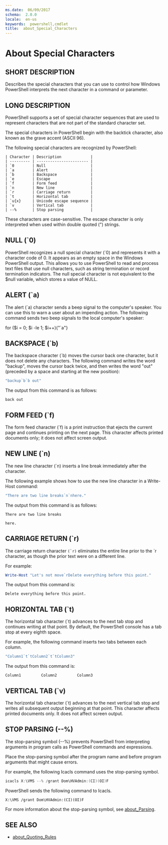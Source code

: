 ```yaml
---
ms.date:  06/09/2017
schema:  2.0.0
locale:  en-us
keywords:  powershell,cmdlet
title:  about_Special_Characters
---
```

# About Special Characters

## SHORT DESCRIPTION
Describes the special characters that you can use to control how Windows
PowerShell interprets the next character in a command or parameter.

## LONG DESCRIPTION

PowerShell supports a set of special character sequences that are used
to represent characters that are not part of the standard character set.

The special characters in PowerShell begin with the backtick
character, also known as the grave accent (ASCII 96).

The following special characters are recognized by PowerShell:

```
| Character | Description             |
| --------- | ----------------------- |
| `0        | Null                    |
| `a        | Alert                   |
| `b        | Backspace               |
| `e        | Escape                  |
| `f        | Form feed               |
| `n        | New line                |
| `r        | Carriage return         |
| `t        | Horizontal tab          |
| `u{x}     | Unicode escape sequence |
| `v        | Vertical tab            |
| --%       | Stop parsing            |
```

These characters are case-sensitive. The escape character is only interpreted
when used within double quoted (") strings.

## NULL (`0)

PowerShell recognizes a null special character (`0) and represents it
with a character code of 0. It appears as an empty space in the Windows
PowerShell output. This allows you to use PowerShell to read and
process text files that use null characters, such as string termination or
record termination indicators. The null special character is not equivalent to
the $null variable, which stores a value of NULL.

## ALERT (`a)

The alert (`a) character sends a beep signal to the computer's speaker. You
can use this to warn a user about an impending action. The following command
sends two beep signals to the local computer's speaker:

for ($i = 0; $i -le 1; $i++){"`a"}

## BACKSPACE (`b)

The backspace character (`b) moves the cursor back one character, but it does
not delete any characters. The following command writes the word "backup",
moves the cursor back twice, and then writes the word "out" (preceded by a
space and starting at the new position):

```powershell
"backup`b`b out"
```

The output from this command is as follows:

```output
back out
```

## FORM FEED (`f)

The form feed character (`f) is a print instruction that ejects the current
page and continues printing on the next page. This character affects printed
documents only; it does not affect screen output.

## NEW LINE (`n)

The new line character (`n) inserts a line break immediately after the
character.

The following example shows how to use the new line character in a Write-Host
command:

```powershell
"There are two line breaks`n`nhere."
```

The output from this command is as follows:

```output
There are two line breaks

here.
```

## CARRIAGE RETURN (`r)

The carriage return character ``(`r)`` eliminates the entire line prior to the
`r character, as though the prior text were on a different line.

For example:

```powershell
Write-Host "Let's not move`rDelete everything before this point."
```

The output from this command is:

```output
Delete everything before this point.
```

## HORIZONTAL TAB (`t)

The horizontal tab character (`t) advances to the next tab stop and continues
writing at that point. By default, the PowerShell console has a tab
stop at every eighth space.

For example, the following command inserts two tabs between each column.

```powershell
"Column1`t`tColumn2`t`tColumn3"
```

The output from this command is:

```output
Column1         Column2         Column3
```

## VERTICAL TAB (`v)

The horizontal tab character (`t) advances to the next vertical tab stop and
writes all subsequent output beginning at that point. This character affects
printed documents only. It does not affect screen output.

## STOP PARSING  (--%)

The stop-parsing symbol (--%) prevents PowerShell from interpreting
arguments in program calls as PowerShell commands and expressions.

Place the stop-parsing symbol after the program name and before program
arguments that might cause errors.

For example, the following Icacls command uses the stop-parsing symbol.

```powershell
icacls X:\VMS --% /grant Dom\HVAdmin:(CI)(OI)F
```

PowerShell sends the following command to Icacls.

```output
X:\VMS /grant Dom\HVAdmin:(CI)(OI)F
```

For more information about the stop-parsing symbol, see [about_Parsing](about_Parsing.md).

## SEE ALSO

- [about_Quoting_Rules](about_Quoting_Rules.md)